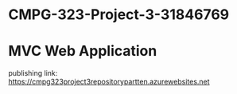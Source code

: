 # CMPG-323-Project-3-31846769
# MVC Web Application
publishing link: https://cmpg323project3repositorypartten.azurewebsites.net
